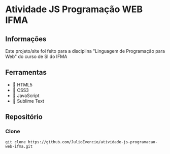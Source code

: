 # Atividade JS Programação WEB IFMA
## Informações
Este projeto/site foi feito para a disciplina "Linguagem de Programação para Web" do curso de SI do IFMA

## Ferramentas
- :pushpin: HTML5
- :pushpin: CSS3
- :pushpin: JavaScript
- :pushpin: Sublime Text

## Repositório
### Clone
```
git clone https://github.com/JulioEvencio/atividade-js-programacao-web-ifma.git
```
